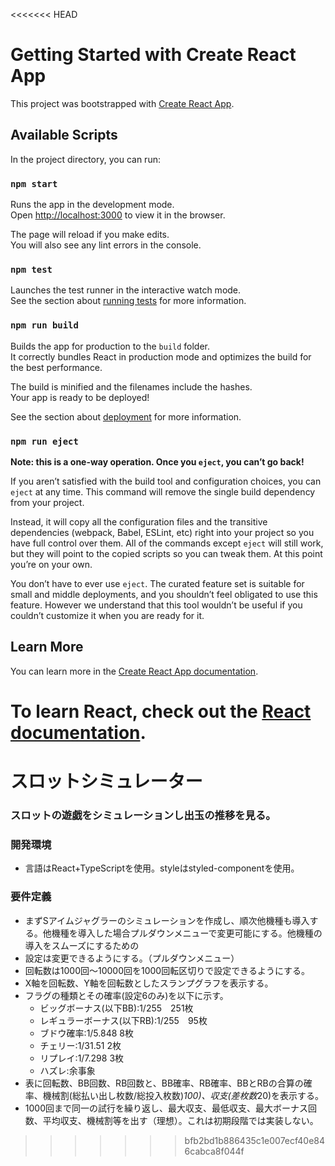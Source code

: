 <<<<<<< HEAD
# Getting Started with Create React App

This project was bootstrapped with [Create React App](https://github.com/facebook/create-react-app).

## Available Scripts

In the project directory, you can run:

### `npm start`

Runs the app in the development mode.\
Open [http://localhost:3000](http://localhost:3000) to view it in the browser.

The page will reload if you make edits.\
You will also see any lint errors in the console.

### `npm test`

Launches the test runner in the interactive watch mode.\
See the section about [running tests](https://facebook.github.io/create-react-app/docs/running-tests) for more information.

### `npm run build`

Builds the app for production to the `build` folder.\
It correctly bundles React in production mode and optimizes the build for the best performance.

The build is minified and the filenames include the hashes.\
Your app is ready to be deployed!

See the section about [deployment](https://facebook.github.io/create-react-app/docs/deployment) for more information.

### `npm run eject`

**Note: this is a one-way operation. Once you `eject`, you can’t go back!**

If you aren’t satisfied with the build tool and configuration choices, you can `eject` at any time. This command will remove the single build dependency from your project.

Instead, it will copy all the configuration files and the transitive dependencies (webpack, Babel, ESLint, etc) right into your project so you have full control over them. All of the commands except `eject` will still work, but they will point to the copied scripts so you can tweak them. At this point you’re on your own.

You don’t have to ever use `eject`. The curated feature set is suitable for small and middle deployments, and you shouldn’t feel obligated to use this feature. However we understand that this tool wouldn’t be useful if you couldn’t customize it when you are ready for it.

## Learn More

You can learn more in the [Create React App documentation](https://facebook.github.io/create-react-app/docs/getting-started).

To learn React, check out the [React documentation](https://reactjs.org/).
=======
# スロットシミュレーター

### スロットの遊戯をシミュレーションし出玉の推移を見る。


### 開発環境

- 言語はReact+TypeScriptを使用。styleはstyled-componentを使用。

### 要件定義

- まずSアイムジャグラーのシミュレーションを作成し、順次他機種も導入する。他機種を導入した場合プルダウンメニューで変更可能にする。他機種の導入をスムーズにするための
- 設定は変更できるようにする。（プルダウンメニュー）
- 回転数は1000回〜10000回を1000回転区切りで設定できるようにする。
- X軸を回転数、Y軸を回転数としたスランプグラフを表示する。
- フラグの種類とその確率(設定6のみ)を以下に示す。
    - ビッグボーナス(以下BB):1/255　251枚
    - レギュラーボーナス(以下RB):1/255　95枚
    - ブドウ確率:1/5.848 8枚
    - チェリー:1/31.51 2枚
    - リプレイ:1/7.298 3枚
    - ハズレ:余事象 
- 表に回転数、BB回数、RB回数と、BB確率、RB確率、BBとRBの合算の確率、機械割(総払い出し枚数/総投入枚数)*100)、収支(差枚数*20)を表示する。
- 1000回まで同一の試行を繰り返し、最大収支、最低収支、最大ボーナス回数、平均収支、機械割等を出す（理想）。これは初期段階では実装しない。
>>>>>>> bfb2bd1b886435c1e007ecf40e846cabca8f044f
